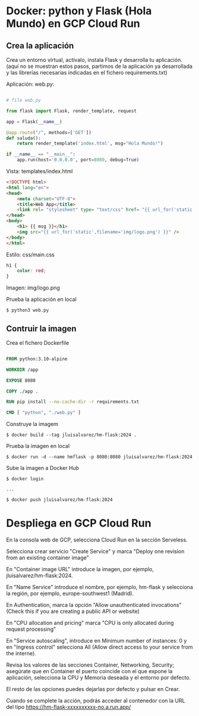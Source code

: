 # Docker: python y Flask (Hola Mundo) en GCP Cloud Run


## Crea la aplicación

Crea un entorno virtual, actívalo, instala Flask y desarrolla tu aplicación.
(aquí no se muestran estos pasos, partimos de la aplicación ya desarrollada y las librerías necesarias indicadas en el fichero requirements.txt)


Aplicación: web.py:

```python

# file web.py

from flask import Flask, render_template, request

app = Flask(__name__)

@app.route("/", methods=['GET'])
def saluda():
    return render_template('index.html', msg="Hola Mundo!")

if __name__ == "__main__":
    app.run(host='0.0.0.0', port=8080, debug=True)


```

Vista: templates/index.html

```html
<!DOCTYPE html>
<html lang="en">
<head>
    <meta charset="UTF-8">
    <title>Web App</title>
    <link rel= "stylesheet" type= "text/css" href= "{{ url_for('static',filename='css/main.css') }}" />
</head>
<body>
    <h1> {{ msg }}</h1>
    <img src="{{ url_for('static',filename='img/logo.png') }}" />
</body>
</html>
```

Estilo: css/main.css

```css
h1 {
    color: red;
}
```

Imagen: img/logo.png


Prueba la aplicación en local


```shell
$ python3 web.py
```



## Contruir la imagen

Crea el fichero Dockerfile

```dockerfile

FROM python:3.10-alpine

WORKDIR /app

EXPOSE 8080

COPY ./app .

RUN pip install --no-cache-dir -r requirements.txt

CMD [ "python", "./web.py" ]

```

Construye la imagem

```shell
$ docker build --tag jluisalvarez/hm-flask:2024 .
```

Prueba la imagen en local

```shell
$ docker run -d --name hmflask -p 8080:8080 jluisalvarez/hm-flask:2024
```

Sube la imagen a Docker Hub

```shell
$ docker login

...

$ docker push jluisalvarez/hm-flask:2024

```

# Despliega en GCP Cloud Run

En la consola web de GCP, selecciona Cloud Run en la sección Serveless.


Selecciona crear servicio "Create Service" y marca "Deploy one revision from an existing container image"

En "Container image URL" introduce la imagen, por ejemplo, jluisalvarez/hm-flask:2024.

En "Name Service" introduce el nombre, por ejemplo, hm-flask y selecciona la región, por ejemplo, europe-southwest1 (Madrid).


En Authentication, marca la opción "Allow unauthenticated invocations" (Check this if you are creating a public API or website)

En "CPU allocation and pricing" marca "CPU is only allocated during request processing"

En "Service autoscaling", introduce en Minimum number of instances: 0 y en "Ingress control" selecciona All (Allow direct access to your service from the interne).

Revisa los valores de las secciones Container, Networking, Security; 
asegúrate que en Container el puerto coincide con el que expone la aplicación, selecciona la CPU y Memoria deseada y el entorno por defecto.

El resto de las opciones puedes dejarlas por defecto y pulsar en Crear.

Cuando se complete la acción, podrás acceder al contenedor con la URL del tipo https://hm-flask-xxxxxxxxxx-no.a.run.app/

